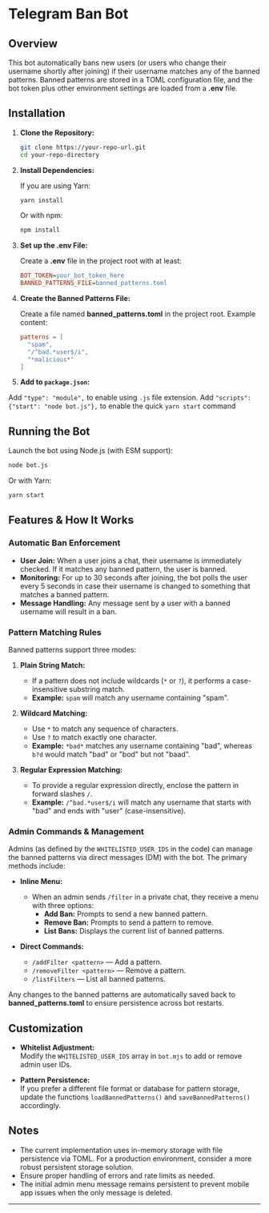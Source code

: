 # Telegram Ban Bot

## Overview

This bot automatically bans new users (or users who change their username shortly after joining) if their username matches any of the banned patterns. Banned patterns are stored in a TOML configuration file, and the bot token plus other environment settings are loaded from a **.env** file.

## Installation

1. **Clone the Repository:**

   ```bash
   git clone https://your-repo-url.git
   cd your-repo-directory
   ```

2. **Install Dependencies:**

   If you are using Yarn:
   ```bash
   yarn install
   ```
   Or with npm:
   ```bash
   npm install
   ```

3. **Set up the .env File:**

   Create a **.env** file in the project root with at least:
   ```ini
   BOT_TOKEN=your_bot_token_here
   BANNED_PATTERNS_FILE=banned_patterns.toml
   ```

4. **Create the Banned Patterns File:**

   Create a file named **banned_patterns.toml** in the project root. Example content:
   ```toml
   patterns = [
     "spam",
     "/^bad.*user$/i",
     "*malicious*"
   ]
   ```
5. **Add to `package.json`:**

  Add `"type": "module",` to enable using `.js` file extension.
  Add `"scripts": {"start": "node bot.js"},` to enable the quick `yarn start` command


## Running the Bot

Launch the bot using Node.js (with ESM support):

```bash
node bot.js
```

Or with Yarn:
```bash
yarn start
```

## Features & How It Works

### Automatic Ban Enforcement

- **User Join:** When a user joins a chat, their username is immediately checked. If it matches any banned pattern, the user is banned.
- **Monitoring:** For up to 30 seconds after joining, the bot polls the user every 5 seconds in case their username is changed to something that matches a banned pattern.
- **Message Handling:** Any message sent by a user with a banned username will result in a ban.

### Pattern Matching Rules

Banned patterns support three modes:

1. **Plain String Match:**
   - If a pattern does not include wildcards (`*` or `?`), it performs a case-insensitive substring match.
   - **Example:** `spam` will match any username containing "spam".

2. **Wildcard Matching:**
   - Use `*` to match any sequence of characters.
   - Use `?` to match exactly one character.
   - **Example:** `*bad*` matches any username containing "bad", whereas `b?d` would match "bad" or "bod" but not "baad".

3. **Regular Expression Matching:**
   - To provide a regular expression directly, enclose the pattern in forward slashes `/`.
   - **Example:** `/^bad.*user$/i` will match any username that starts with "bad" and ends with "user" (case-insensitive).

### Admin Commands & Management

Admins (as defined by the `WHITELISTED_USER_IDS` in the code) can manage the banned patterns via direct messages (DM) with the bot. The primary methods include:

- **Inline Menu:**
  - When an admin sends `/filter` in a private chat, they receive a menu with three options:
    - **Add Ban:** Prompts to send a new banned pattern.
    - **Remove Ban:** Prompts to send a pattern to remove.
    - **List Bans:** Displays the current list of banned patterns.

- **Direct Commands:**
  - `/addFilter <pattern>` — Add a pattern.
  - `/removeFilter <pattern>` — Remove a pattern.
  - `/listFilters` — List all banned patterns.

Any changes to the banned patterns are automatically saved back to **banned_patterns.toml** to ensure persistence across bot restarts.

## Customization

- **Whitelist Adjustment:**  
  Modify the `WHITELISTED_USER_IDS` array in `bot.mjs` to add or remove admin user IDs.

- **Pattern Persistence:**  
  If you prefer a different file format or database for pattern storage, update the functions `loadBannedPatterns()` and `saveBannedPatterns()` accordingly.

## Notes

- The current implementation uses in-memory storage with file persistence via TOML. For a production environment, consider a more robust persistent storage solution.
- Ensure proper handling of errors and rate limits as needed.
- The initial admin menu message remains persistent to prevent mobile app issues when the only message is deleted.

---
